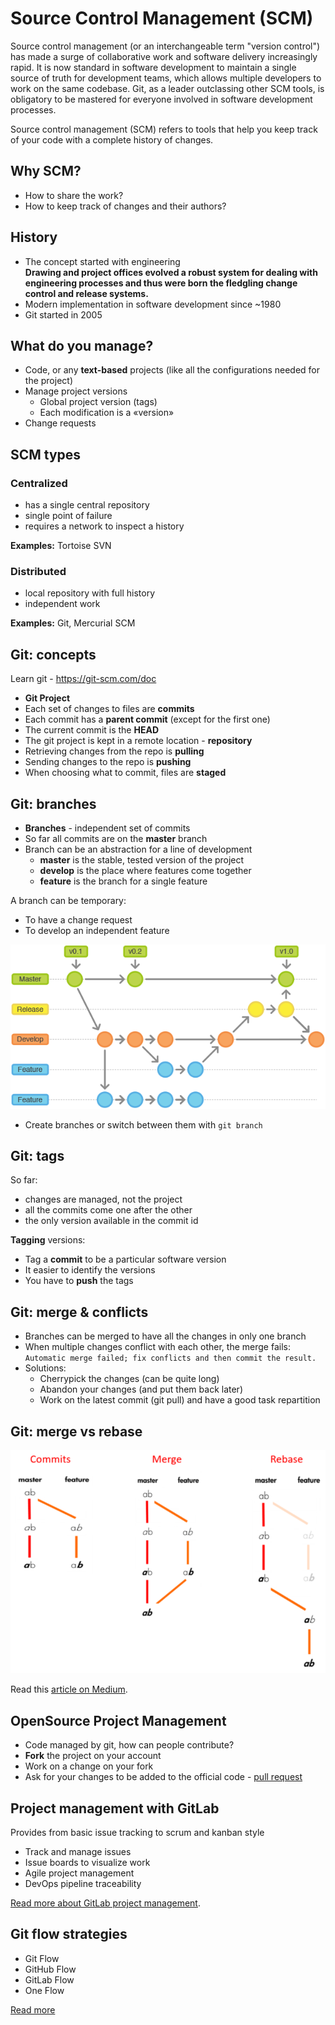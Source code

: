 
# Source Control Management (SCM)

Source control management (or an interchangeable term "version control") has made a surge of collaborative work and software delivery increasingly rapid. It is now standard in software development to maintain a single source of truth for development teams, which allows multiple developers to work on the same codebase. Git, as a leader outclassing other SCM tools, is obligatory to be mastered for everyone involved in software development processes.

Source control management (SCM) refers to tools that help you keep track of your code with a complete history of changes.

## Why SCM?

- How to share the work?
- How to keep track of changes and their authors?

## History

- The concept started with engineering   
  **Drawing and project offices evolved a robust system for dealing with engineering processes and thus were born the fledgling change control and release systems.**
- Modern implementation in software development since ~1980
- Git started in 2005

## What do you manage?

- Code, or any **text-based** projects (like all the configurations needed for the project)
- Manage project versions
  - Global project version (tags)
  - Each modification is a «version»
- Change requests

## SCM types

### Centralized

  - has a single central repository
  - single point of failure
  - requires a network to inspect a history
  
**Examples:** Tortoise SVN

### Distributed

  - local repository with full history
  - independent work

**Examples:** Git, Mercurial SCM

## Git: concepts

Learn git - https://git-scm.com/doc

- **Git Project**
- Each set of changes to files are **commits**
- Each commit has a **parent commit** (except for the first one)
- The current commit is the **HEAD**
- The git project is kept in a remote location - **repository**
- Retrieving changes from the repo is **pulling**
- Sending changes to the repo is **pushing**
- When choosing what to commit, files are **staged**

## Git: branches

- **Branches** - independent set of commits
- So far all commits are on the **master** branch
- Branch can be an abstraction for a line of development
  - **master** is the stable, tested version of the project
  - **develop** is the place where features come together
  - **feature** is the branch for a single feature

A branch can be temporary:
  - To have a change request
  - To develop an independent feature
    
![Git branches](image/git_branch.png)

- Create branches or switch between them with `git branch`

## Git: tags

So far:

- changes are managed, not the project
- all the commits come one after the other
- the only version available in the commit id

**Tagging** versions:

- Tag a **commit** to be a particular software version
- It easier to identify the versions
- You have to **push** the tags

## Git: merge & conflicts

- Branches can be merged to have all the changes in only one branch
- When multiple changes conflict with each other, the merge fails: `Automatic merge failed; fix conflicts and then commit the result.`
- Solutions:
  - Cherrypick the changes (can be quite long)
  - Abandon your changes (and put them back later)
  - Work on the latest commit (git pull) and have a good task repartition

## Git: merge vs rebase

![Merge vs Rebase](image/merge-vs-rebase.png)

Read this [article on Medium](https://medium.com/datadriveninvestor/git-rebase-vs-merge-cc5199edd77c).

## OpenSource Project Management

- Code managed by git, how can people contribute?
- **Fork** the project on your account
- Work on a change on your fork
- Ask for your changes to be added to the official code - [pull request](https://help.github.com/en/github/collaborating-with-issues-and-pull-requests/about-pull-requests)

## Project management with GitLab

Provides from basic issue tracking to scrum and kanban style

- Track and manage issues 
- Issue boards to visualize work
- Agile project management
- DevOps pipeline traceability

[Read more about GitLab project management](https://about.gitlab.com/solutions/project-management/).

## Git flow strategies

- Git Flow
- GitHub Flow
- GitLab Flow
- One Flow

[Read more](https://medium.com/@patrickporto/4-branching-workflows-for-git-30d0aaee7bf)
